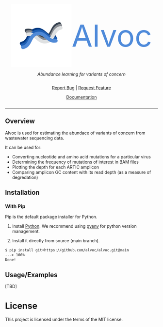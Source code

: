 
<div style="display: flex; justify-content: center; align-items: center; text-align: center; flex-direction: column;">
  <div style="display: flex; align-items: center;">
    <img src="https://raw.githubusercontent.com/alvoc/alvoc/main/docs/assets/icon.svg" alt="Logo" width="200" height="auto">
    <span style="font-size: 100px; color: #4e8ada;"> Alvoc </span>
  </div>

  <p><em>Abundance learning for variants of concern</em></p>

  <div style="text-align: center;">
    <p>
      <a href="https://github.com/alvoc/alvoc/issues" target="_blank">Report Bug</a>
      |
      <a href="https://github.com/alvoc/alvoc/issues" target="_blank">Request Feature</a>
    </p>
    <p>
      <a href="https://alvoc.github.io" target="_blank"> Documentation </a>
    </p>
  </div>
</div>

---

## Overview

Alvoc is used for estimating the abundace of variants of concern from wastewater sequencing data.

It can be used for:

* Converting nucleotide and amino acid mutations for a particular virus
* Determining the frequency of mutations of interest in BAM files
* Plotting the depth for each ARTIC amplicon
* Comparing amplicon GC content with its read depth (as a measure of degredation)

## Installation


### With Pip

Pip is the default package installer for Python.

1. Install [Python](https://www.python.org/downloads/). We recommend using [pyenv](https://github.com/pyenv/pyenv) for python version management.

2. Install it directly from source (main branch).

<!-- termynal -->
```console
$ pip install git+https://github.com/alvoc/alvoc.git@main
---> 100%
Done!
```

## Usage/Examples
 
[TBD]

# License
This project is licensed under the terms of the MIT license.